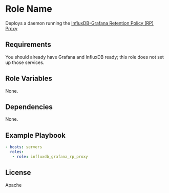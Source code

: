 Role Name
=========

Deploys a daemon running the [InfluxDB-Grafana Retention Policy (RP) Proxy](https://github.com/unchained-capital/influxdb-grafana-rp-proxy)

Requirements
------------

You should already have Grafana and InfluxDB ready; this role does not
set up those services.

Role Variables
--------------

None.

Dependencies
------------

None.

Example Playbook
----------------

```yaml
- hosts: servers
  roles:
   - role: influxdb_grafana_rp_proxy
```

License
-------

Apache
